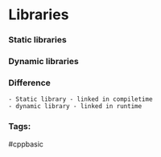 # Libraries 

### Static libraries 

### Dynamic libraries 

### Difference 
	- Static library - linked in compiletime 
	- dynamic library - linked in runtime 
	
	
### Tags: 
#cppbasic
	
	
	